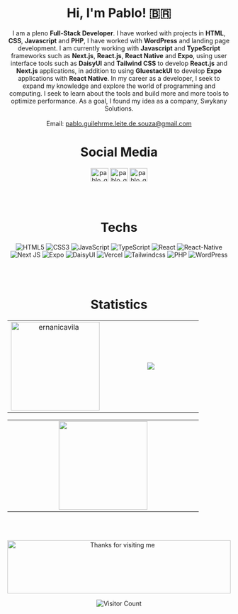 <div align='center'>

# Hi, I'm Pablo! 🇧🇷

I am a pleno **Full-Stack Developer**. I have worked with projects in **HTML**, **CSS**, **Javascript** and **PHP**, I have worked with **WordPress** and landing page development. I am currently working with **Javascript** and **TypeScript** frameworks such as **Next.js**, **React.js**, **React Native** and **Expo**, using user interface tools such as **DaisyUI** and **Tailwind CSS** to develop **React.js** and **Next.js** applications, in addition to using **GluestackUI** to develop **Expo** applications with **React Native**.
In my career as a developer, I seek to expand my knowledge and explore the world of programming and computing. I seek to learn about the tools and build more and more tools to optimize performance. As a goal, I found my idea as a company, Swykany Solutions.
 <br />
	 <br />
	Email: pablo.guilehrme.leite.de.souza@gmail.com
	<br />

# Social Media
<p align="center">
<a href="https://linkedin.com/in/ernaniavila" target="_blank"><img align="center" src="https://raw.githubusercontent.com/rahuldkjain/github-profile-readme-generator/master/src/images/icons/Social/linked-in-alt.svg" alt="pablo_guilherme" height="30" width="40" /></a>
<a href="https://instagram.com/pablo_guilherme05" target="_blank"><img align="center" src="https://raw.githubusercontent.com/rahuldkjain/github-profile-readme-generator/master/src/images/icons/Social/instagram.svg" alt="pablo_guilherme05" height="30" width="40" /></a>
<a href="https://facebook.com/pabloguilherme.leitedesouza.37" target="_blank"><img align="center" src="https://raw.githubusercontent.com/rahuldkjain/github-profile-readme-generator/master/src/images/icons/Social/facebook.svg" alt="pablo_guilherme" height="30" width="40" /></a>
</p>

 <br /> <br />
# Techs
![HTML5](https://img.shields.io/badge/html5-%23E34F26.svg?style=for-the-badge&logo=html5&logoColor=white)
![CSS3](https://img.shields.io/badge/css3-%231572B6.svg?style=for-the-badge&logo=css3&logoColor=white)
![JavaScript](https://img.shields.io/badge/javascript-%23323330.svg?style=for-the-badge&logo=javascript&logoColor=%23F7DF1E)
![TypeScript](https://img.shields.io/badge/typescript-%23007ACC.svg?style=for-the-badge&logo=typescript&logoColor=white)
![React](https://img.shields.io/badge/react-%2320232a.svg?style=for-the-badge&logo=react&logoColor=%2361DAFB)
![React-Native](https://img.shields.io/badge/react%20native-%2320232a.svg?style=for-the-badge&logo=react&logoColor=%2361DAFB)
![Next JS](https://img.shields.io/badge/Next-black?style=for-the-badge&logo=next.js&logoColor=white)
![Expo](https://img.shields.io/badge/expo-%2320232a.svg?style=for-the-badge&logo=expo&logoColor=%23FFFFFF)
![DaisyUI](https://img.shields.io/badge/daisyui-%23D1C5.svg?style=for-the-badge&logo=daisyui&logoColor=white)
![Vercel](https://img.shields.io/badge/vercel-%23000000.svg?style=for-the-badge&logo=vercel&logoColor=white)
![Tailwindcss](https://img.shields.io/badge/-Tailwindcss-202020?style=for-the-badge&logo=tailwindcss&logoColor=cyan)
![PHP](https://img.shields.io/badge/-PHP-202020?style=for-the-badge&logo=php&logoColor=blue)
![WordPress](https://img.shields.io/badge/-Wordpress-202020?style=for-the-badge&logo=wordpress&logoColor=cyan)



 <br /> <br />
# Statistics
  
<table>
				<tr>
					<td width="50%" align="center" vertical-align="middle">
						<img
							height="200em"
							align="center"
							src="https://github-readme-streak-stats.herokuapp.com/?user=PabloGLeiteDesouza&theme=dark"
							alt="ernanicavila"
						/>
					</td>
					<td width="50%" align="center" vertical-align="middle">
						<img
							heigth="200em"
							align="center"
							src="https://github-readme-stats.vercel.app/api?username=PabloGLeitedeSouza&show_icons=true&theme=dark"
						/>
					</td>
				</tr>
			</table>
		<table>
				<tr>
					<td width="50%" align="center" vertical-align="middle">
						<img
							height="200em"
							align="center"
							src="https://github-readme-stats.vercel.app/api/top-langs/?username=PabloGLeiteDeSouza&theme=dark&layout=compact"
						/>
					</td>
				</tr>
			</table>

  


 <br /> <br />
 
 
 
 <img height="120" alt="Thanks for visiting me" width="100%" src="https://raw.githubusercontent.com/BrunnerLivio/brunnerlivio/master/images/marquee.svg" />
<br />

![Visitor Count](https://profile-counter.glitch.me/PabloGLeiteDeSouza/count.svg)


</div>

<!---
PabloGLeiteDeSouza/PabloGLeiteDeSouza is a ✨ special ✨ repository because its `README.md` (this file) appears on your GitHub profile.
You can click the Preview link to take a look at your changes.
--->
